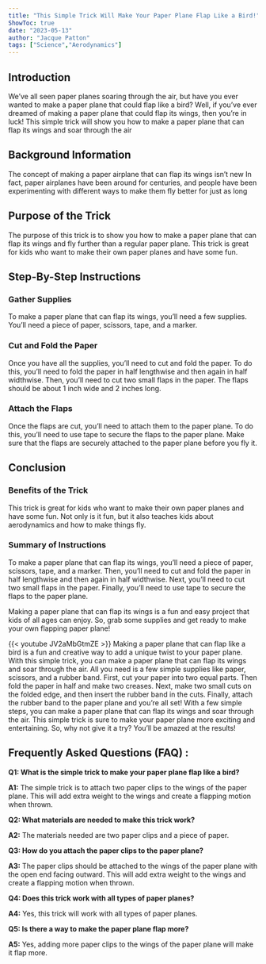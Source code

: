 ```yaml
---
title: "This Simple Trick Will Make Your Paper Plane Flap Like a Bird!"
ShowToc: true 
date: "2023-05-13"
author: "Jacque Patton" 
tags: ["Science","Aerodynamics"]
---
```

## Introduction
We’ve all seen paper planes soaring through the air, but have you ever wanted to make a paper plane that could flap like a bird? Well, if you’ve ever dreamed of making a paper plane that could flap its wings, then you’re in luck! This simple trick will show you how to make a paper plane that can flap its wings and soar through the air 

## Background Information
The concept of making a paper airplane that can flap its wings isn’t new In fact, paper airplanes have been around for centuries, and people have been experimenting with different ways to make them fly better for just as long 

## Purpose of the Trick
The purpose of this trick is to show you how to make a paper plane that can flap its wings and fly further than a regular paper plane. This trick is great for kids who want to make their own paper planes and have some fun. 

## Step-By-Step Instructions

### Gather Supplies
To make a paper plane that can flap its wings, you’ll need a few supplies. You’ll need a piece of paper, scissors, tape, and a marker. 

### Cut and Fold the Paper
Once you have all the supplies, you’ll need to cut and fold the paper. To do this, you’ll need to fold the paper in half lengthwise and then again in half widthwise. Then, you’ll need to cut two small flaps in the paper. The flaps should be about 1 inch wide and 2 inches long. 

### Attach the Flaps
Once the flaps are cut, you’ll need to attach them to the paper plane. To do this, you’ll need to use tape to secure the flaps to the paper plane. Make sure that the flaps are securely attached to the paper plane before you fly it. 

## Conclusion

### Benefits of the Trick
This trick is great for kids who want to make their own paper planes and have some fun. Not only is it fun, but it also teaches kids about aerodynamics and how to make things fly. 

### Summary of Instructions
To make a paper plane that can flap its wings, you’ll need a piece of paper, scissors, tape, and a marker. Then, you’ll need to cut and fold the paper in half lengthwise and then again in half widthwise. Next, you’ll need to cut two small flaps in the paper. Finally, you’ll need to use tape to secure the flaps to the paper plane. 

Making a paper plane that can flap its wings is a fun and easy project that kids of all ages can enjoy. So, grab some supplies and get ready to make your own flapping paper plane!

{{< youtube JV2aMbGtmZE >}} 
Making a paper plane that can flap like a bird is a fun and creative way to add a unique twist to your paper plane. With this simple trick, you can make a paper plane that can flap its wings and soar through the air. All you need is a few simple supplies like paper, scissors, and a rubber band. First, cut your paper into two equal parts. Then fold the paper in half and make two creases. Next, make two small cuts on the folded edge, and then insert the rubber band in the cuts. Finally, attach the rubber band to the paper plane and you’re all set! With a few simple steps, you can make a paper plane that can flap its wings and soar through the air. This simple trick is sure to make your paper plane more exciting and entertaining. So, why not give it a try? You’ll be amazed at the results!

## Frequently Asked Questions (FAQ) :
**Q1: What is the simple trick to make your paper plane flap like a bird?**

**A1:** The simple trick is to attach two paper clips to the wings of the paper plane. This will add extra weight to the wings and create a flapping motion when thrown.

**Q2: What materials are needed to make this trick work?**

**A2:** The materials needed are two paper clips and a piece of paper.

**Q3: How do you attach the paper clips to the paper plane?**

**A3:** The paper clips should be attached to the wings of the paper plane with the open end facing outward. This will add extra weight to the wings and create a flapping motion when thrown.

**Q4: Does this trick work with all types of paper planes?**

**A4:** Yes, this trick will work with all types of paper planes.

**Q5: Is there a way to make the paper plane flap more?**

**A5:** Yes, adding more paper clips to the wings of the paper plane will make it flap more.



